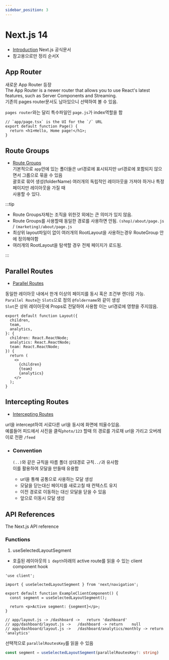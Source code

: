 ```yaml
---
sidebar_position: 3
---
```


# Next.js 14

- [Introduction](https://nextjs.org/docs) Next.js 공식문서
- 참고용으로만 정리 순서X

## App Router

새로운 App Router 등장  
The App Router is a newer router that allows you to use React's latest features, such as Server Components and Streaming.  
기존의 pages router문서도 남아있으니 선택하여 볼 수 있음.

`pages router`와는 달리 특수파일인 `page.js`가 index역할을 함

```tsx title="app/page.tsx"
// `app/page.tsx` is the UI for the `/` URL
export default function Page() {
  return <h1>Hello, Home page!</h1>;
}
```

## Route Groups

- [Route Groups](https://nextjs.org/docs/app/building-your-application/routing/route-groups)  
  기본적으로 `app`안에 있는 폴더들은 url경로에 표시되지만 url경로에 포함되지 않으면서 그룹으로 묶을 수 있음  
  괄호로 묶어 생성(folderName) 여러개의 독립적인 레이아웃을 가져야 하거나 특정 페이지만 레이아웃을 가질 때  
  사용할 수 있다.

:::tip

- Route Groups자체는 조직을 위한것 외에는 큰 의미가 있지 않음.
- Route Groups를 사용할때 동일한 경로를 사용하면 안됨. `(shop)/about/page.js` / `(marketing)/about/page.js`
- 최상위 layout파일이 없이 여러개의 RootLayout을 사용하는경우 RouteGroup 안에 정의해야함
- 여러개의 RootLayout을 탐색할 경우 전체 페이지가 로드됨.

:::

## Parallel Routes

- [Parallel Routes](https://nextjs.org/docs/app/building-your-application/routing/parallel-routes#useselectedlayoutsegments)

동일한 레이아웃 내에서 한개 이상의 페이지를 동시 혹은 조건부 렌더링 가능.  
`Parallel Route`는 `Slots`으로 정의 `@foldername`와 같이 생성  
`Slot`은 상위 레이아웃에 Props로 전달하여 사용함 이는 url경로에 영향을 주지않음.

```tsx title="app/layout.tsx"
export default function Layout({
  children,
  team,
  analytics,
}: {
  children: React.ReactNode;
  analytics: React.ReactNode;
  team: React.ReactNode;
}) {
  return (
    <>
      {children}
      {team}
      {analytics}
    </>
  );
}
```

## Intercepting Routes

- [Intercepting Routes](https://nextjs.org/docs/app/building-your-application/routing/intercepting-routes)

url을 intercept하여 서로다른 url을 동시에 화면에 띄울수있음.  
예를들어 피드에서 사진을 클릭`photo/123` 할때 의 경로를 가로채 url을 가리고 오버레이로 전환 `/feed`

- ### Convention

  `(..)`와 같은 규칙을 따름 폴더 상대경로 규칙`../`과 유사함  
  이를 활용하여 모달을 만들때 유용함

  - url을 통해 공통으로 사용하는 모달 생성
  - 모달을 닫는대신 페이지를 새로고칠 때 컨텍스트 유지
  - 이전 경로로 이동하는 대신 모달을 닫을 수 있음
  - 앞으로 이동시 모달 생성

## API References

The Next.js API reference

### Functions

1. useSelectedLayoutSegment

- 호출된 레이아웃의 `1 depth`아래의 active route를 읽을 수 있는 client component hook

```tsx title="app/example-client-component.tsx"
'use client';

import { useSelectedLayoutSegment } from 'next/navigation';

export default function ExampleClientComponent() {
  const segment = useSelectedLayoutSegment();

  return <p>Active segment: {segment}</p>;
}

// app/layout.js ->	/dashboard ->	return 'dashboard'
// app/dashboard/layout.js ->	/dashboard -> return	null
// app/dashboard/layout.js ->	/dashboard/analytics/monthly ->	return 'analytics'
```

선택적으로 `parallelRoutesKey`를 읽을 수 있음

```ts
const segment = useSelectedLayoutSegment(parallelRoutesKey?: string)
```
